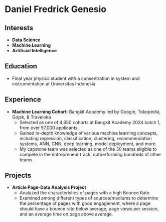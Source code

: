 # Daniel Fredrick Genesio

## Interests
- **Data Science**
- **Machine Learning**
- **Artificial Intelligence**

## Education
- Final year physics student with a consentration in system and instrumentation at Universitas Indonesia

## Experience
- **Machine Learning Cohort**: Bangkit Academy led by Google, Tokopedia, Gojek, & Traveloka  
  - Selected as one of 4,650 cohorts at Bangkit Academy 2024 batch 1, from over 57,000 applicants.
  - Gained in-depth knowledge of various machine learning concepts, including regression, classification, clustering, recommendation systems, ANN, CNN, deep learning, model deployment, and more.
  - My capstone team was selected as one of the 30 teams eligible to compete in the entrepreneur track, outperforming hundreds of other teams.

## Projects
- **Article Page-Data Analysis Project**
  - Analyzed the characteristics of pages with a high Bounce Rate.
  - Examined among different types of sources/mediums to determine the percentage of pages with good engagement, where a page should have a bounce rate below average, page views per session, and an average time on page above average.
<!---
DaFredGene/DaFredGene is a ✨ special ✨ repository because its `README.md` (this file) appears on your GitHub profile.
You can click the Preview link to take a look at your changes.
--->
